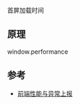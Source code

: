 
首屏加载时间

原理
---
window.performance

参考
---

- [前端性能与异常上报](https://juejin.im/post/6844903648355418120)